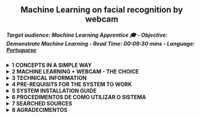
<h2 align="center"><strong>Machine Learning on facial recognition by webcam</strong></h2>
<h5 align="left">Target audience: Machine Learning Apprentice &#x1F393; - Objective: Demonstrate Machine Learning - Read Time: 00:09:30 mins - Language: 
<a href="machine-learning-webcam-face-recognition-python">Portuguese</a>󠁧󠁢󠁥󠁮󠁧󠁿</h5>
<details class="sbdocs sbdocs-details">
  <summary class="sbdocs sbdocs-summary"><strong>1 CONCEPTS IN A SIMPLE WAY</strong></summary>
  <ol>
    <li><strong>Facial Recognition</strong>
      <p>It's the technique of capturing the front of the face in an image that involves part of the head, forhead, eyes, nose, cheek, mouth, jam, chin, analyzing the distance of between each of these parts, comparing them with other images, identifying differences, comparing similarities and displaying the desired target.</p>
      <p>The considered image can be in a picture, video or camera.</p>
      <p>The desired target is the human being that will be identified.</p>
    </li>
    <li><strong>Machine Learning</strong>
      <p><b>Machine Learning is the object of the study</b> in this project. It's the computational technique of teaching a machine whith a determined computing power to analyze a set of data and predict information to assist in decisions.</p>
      <p>This technique can be used to try to solve any task -from the simplest to the most complex.</p>
    </li>
    <li><strong>Deep Learning</strong>
      <p>It's the computational technique that analyzes  certain image characteristics in detail to help identify the owner of the image.</p>
    </li>
    <li><strong>Neural Network</strong>
      <p>It's the computational algorithm that learns from the new datas inserted, simulating the human brain.</p>
      <p>Example: We programmed a computer to learn all the details of the shapes and formats of a certain face, when inserting other faces it will automatically store its shapes and formats and from this datas the algorithm identifies who belongs to a a certain face</p>
    </li>
  </ol>
</details>

<details>
  <summary><strong>2 MACHINE LEARNING + WEBCAM - THE CHOICE </strong></summary><br>
  <p align="center" ><img title="Diagrama Machine Learning at Face Recognition" src="img/machlearnfacerecogn.png" alt="Machine Learning at Face Recognition" width="607" height="311"></p>
  <ol>
    <li><strong>Machine Learning as the back-end of the webcam</strong>
      <p>Demonstrating <b>machine learning</b> in facial recognition through a webcam, for me, is the easiest way to explain in pratice to anyone, that you can include intelligence in a machine with a certain amount of computing power. In this case I used the well-known Real-Time Facial Recognition.</p>
    </li>
    <li><strong>The following algorithm libraries were taugh in the Data Science do Zero training and produced an efficient result, even after these results I consulted various documentation, explanations and examples on data science sites to make this challenge. Core algotitms are :</strong>
      <p>
        <ul>
          <li>OpenCV</li>
          <li>MTCNN</li>
          <li>PIL</li>
          <li>numpy</li>
          <li>keras</li>
          <li>LabelEncoder</li>
          <li>svm-SVC</li>
          <li>Standardization</li>
          <li>Normalizer</li>
          <li>pickle</li>
        </ul>
      </p>
    </li>
    <p><b>Searched sources :</b> <a href="https://www.edureka.co/">edureka</a>, <a href="https://medium.com">medium</a>, <a href="https://stackoverflow.com/">stack overflow</a>, <a href="https://towardsdatascience.com/">towards data science</a></p>
  </ol>
</details>

<details>
  <summary><strong>3 TECHNICAL INFORMATION</strong></summary>
  <ol>
    <li><strong><a id="itemtec" >Technologies used in this project</a></strong>
      <ol>
        <p>
        <li>- [x] Programming language : python 3.7.7</li>
        <li>- [x] Python Package Index -pip : versão 20.1.1</li>
        <li>- [x] Visual Studio Code : Version: 1.46.0 (user setup) Electron: 7.3.1</li>
        <li>- [x] OS : Windows_NT x64 10.0.18363 (Windows 10 Home)</li>
        <li>- [x] CPU : Intel(R) Corel(TM) i3-4005U CPU @ 1.70GHz 1.70 GHz</li>
        <li>- [x] RAM : 8GB</li>
        <li>- [x] SSD : 225GB</li>
        <li>- [x] Browser : Chrome: 78.0.3904.130</li>
        <li>- [x] Development front plataform : Jupyter notebook 4.6.3</li>
        <li>- [x] Development back plataform : miniconda-conda 4.8.3</li>
        </p>
      </ol>
    </li>
    <li><strong>Computer vision algorithms <a href="https://opencv.org/" target="_blank"><img title="OpenCV" src="img/opencv-logo-white-mini.jpg" alt="OpenCV" width="28" height="28"></a> to </strong>
      <ol>
        <p>
        <li>- [x] Access the local computer/notebook webcam </li>
        <li>- [x] Display the real-time image through webcam</li>
        </p>
      </ol>
    </li>
    <li><strong>Deep learning and neural networks Algorithms <a style="font-color:green"  href="https://pypi.org/project/mtcnn/" target="_blank">mtcnn 0.1.0</a> to</strong>
      <ol>
        <p>
        <li>- [x] Apply multiple shape and format recognition calculations to the captured image</li>
        <li>- [x] Making calculations results available to machine learning algorithms</li>
        </p>
      </ol>
    </li>
    <li><strong>Using Machine Learning techniques we will learn how to :</strong>
      <ol>
        <p>
          <li>- [x] Calculet the Embedding of the image</li>
          <li>- [x] Apply Standardization</li>
          <li>- [x] Apply Normatization with sklearn Normalizer</li>
          <li>- [x] Convert categorical data to numerical data with LabelEncoder</li>
          <li>- [x] Perform facial recognition training with sklearn.svm's SVC algorithm
          </li>
          <li>- [x] Use sklearn.svm predict algorithm in the trainning and testing data</li>
          <li>- [x] Apply the accuracy/precision calculation of the sklearn.metrics accuracy_score algorithm  
        </li>
          <li>- [x] Calculate faces coordenates</li>
          <li>- [x] Use model predict method of the facenet_keras.h5's in the image viewed by webcam </li>
          <li>- [x] Apply the Normalizer l2 method</li>
          <li>- [x] Use LabelEncoder inverse transform</li>
          <li>- [x] Display the identification result on the webcam through the OpenCV algoritm</li>
        </p>
      </ol>
    </li>    
  </ol>
</details>

<details>
  <summary><strong><a id="prereq">4 PRE-REQUISITS FOR THE SYSTEM TO WORK</a></strong></summary>
  <ol>
    <li><strong>Install developement plataforms</strong>
      <ol>
        <p>
          <li>- [x] Install <a href="https://docs.conda.io/en/latest/miniconda.html" target="_blank">miniconda3</a></li>
          <li>- [x] Install <a href="https://jupyterlab.readthedocs.io/en/stable/getting_started/installation.html" target="_blank">jupyter notebook</a></li>
          <li>- [x] Install <a href="https://code.visualstudio.com/download" target="_blank">visual studio code</a></li>
        </p>
      </ol>
      <p><b>Note: </b><br>Analyze the item
       <em><a href="#itemtec">Technologies used in this project</a></em></p>
    </li>
    <li><strong>Install the algorithm libraries :</strong>
      <ol>
        <li>- [x] Update the pip python - python package index :computer: python3 -m pip install --upgrade pip</li>
        <li>- [x] I recommend using either anaconda prompt/terminal and/or miniconda to install the libraries for convenience and for having fewer inconsistences. </li>
        <li>- [x] Sintaxe for installing libraries : pip3 install [librarie_name] --user</li>
        <li>- [x] Unblock your webcam in your anti-virus and/or firewall
        </li>
      </ol>
    </li><br>
    <table>
      <thead>
        <tr>
          <th>Libraries</th>
          <th scope="col">Objective</th>
        </tr>
      </thead>
      <tbody>
        <tr>
          <th scope="row">pandas</th>
          <td>Easy-to-use data structures and data analisys tools</td>
        </tr>
        <tr>
          <th scope="row">numpy</th>
          <td>Algotithm for scientific and mathematical computing</td>
        </tr>
        <tr>
          <th>opencv-contrib-python</th>
          <td>Computer vision algorithm</td>
        </tr>
        <tr>
          <th>scikit-learn</th>
          <td>Algorithms for classification, regression, clustering, dimensionality, validations, prediction accuracy improvements, preprocessing, normalizations, etc</td>
        </tr>
        <tr>
          <th>scipy</th>
          <td>Scientific calculations with numpy</td>
        </tr>
        <tr>
          <th>keras</th>
          <td>Keras is an API designed for human beings, not machines.</td>
        </tr>
        <tr>
          <th>Pillow</th>
          <td>Libraries with algorithm to read, write, create, insert, convert, cut, resize images</td>
        </tr>
        <tr>
          <th>mtcnn</th>
          <td>Facial landmark localization algorithm</td>
        </tr>
        <tr>
          <th>tensorflow</th>
          <td>Intuitive higher-level APIs, and flexible model building on any platform </td>
        </tr>
      </tbody>
    </table>
  </ol>
</details>

<details>
  <summary><strong>5 SYSTEM INSTALLATION GUIDE</strong></summary>
  <ol>
    <li>Cumprir o item <a href="#prereq">4 PRE-REQUISITS FOR THE SYSTEM TO WORK</a></li>
    <li>Baixar o notebook <a href="files/facenet-keras-mtcnn-labelencoder.ipynb">facenet-keras-mtcnn-labelencoder.ipynb</a></li>
    <li>Baixar os arquivos facenet_keras.part1.rar a facenet_keras.part4.rar. Nestes há o arquivo modelo treinado facenet_keras.h5</li>
    <p><b>Nota :</b> Consultar documentação <a href="files/readme.md">DESCOMPACTAR O CONTEÚDO DOS ARQUIVOS EXTENSÃO .rar - WINRAR</a>
    <li>Baixar o arquivo dataset.rar. Neste há imagens diversas para utilizar em seus treinos e testes</li>
  </ol>
  <p><b>Importante :</b> Disponibilizei os arquivos .py caso queira testar com vscode, pycharm, spyder ou em outros IDEs</p>
</details>

<details>
  <summary><strong>6 PROCEDIMENTOS DE COMO UTILIZAR O SISTEMA</strong></summary>
  <table>
    <thead>
      <tr>
        <ol>
          <li>Criar estrutura de diretório, para armazenar os arquivos disponibilizados neste repositório. A seguir um modelo de estrutura como orientação :
            <figure role="img" aria-labelledby="direc_struc">
              <pre>
              c:/temp/facenet/ : colocar aqui o conteudo do arquivo dataset.rar, que esta na em files
              c:/temp/facenet/ : colocar aqui o conteudo do arquivo facenet_keras.rar, que esta em files
              c:/temp/facenet/facerecognition : os arquivos serão criados no rotina de treinamento do modelo
              </pre>
            </figure>
          </li>
          <li>Fazer o download do arquivo facenet_keras.rar e descompactar no diretorio facenet</li>
          <li>Abrir o notebook facenet-keras-mtcnn-labelencoder.ipynb no jupyter notebook e executar procedimentos a seguir :
            <ol>
              <li>Na class RegisterImg : substituir conteúdo da variável self.grv_img pelo local em que o conteúdo do dataset.rar foi gravado</li>
              <li>Na class FaceTrainer : substituir conteúdo da variável self.datasetpath pelo local em que o conteúdo do dataset.rar foi gravado</li>
              <li>Na class FaceTrainer : substituir conteúdo da variável self.faces_npz pelo local em que o conteúdo do dataset.rar foi gravado(*)</li>
              <li>Na class FaceTrainer : substituir conteúdo da variável self.keras_facenet pelo local em que o conteúdo dos arquivos .rar foram gravados(**)</li>
              <li>Na class FaceTrainer : substituir conteúdo da variável self.faces_embeddings pelo local em que você criou o diretório facerecognition(*)</li>
              <li>Na class FaceTrainer : substituir conteúdo da variável self.svm_classifier pelo local em que você criou o diretório facerecognition(*)</li>
              <li>Na class FaceDetector : substituir conteúdo da variável self.facenet_model pelo local em que o conteúdo dos facenet_kerasX.rar foram gravados</li>
              <li>Na class FaceDetector : substituir conteúdo da variável self.svm_model pelo local em que você criou o diretório facerecognition</li>
              <li>Na class FaceDetector : substituir conteúdo da variável self.data pelo local em que você criou o diretório facerecognition</li>
            </ol><br>
            <p><b>Nota : </b>(*) Manter a extensão .npz;  (**) Manter o nome e a extensão do arquivo; 
          </li>
          <li>Executar as 5 linhas de códigos</li>
          <li>A linha com os códigos a seguir apresentará uma nova linha solicitando algumas informações
            <pre>
              if __name__ == "__main__":
                os.system('cls')
                menu = MainMenu()
                menu.menu_inicial()
            </pre>
          </li>
          <li>Para gravar sua imagem no conjunto de dados, digitar 1 no campo seguido de >> :<br>
            <img title="Opções para funcionamento do sistema" src="img/06main_menu.png" alt="TelaPrincipal" width="521" height="206">
            <ol>
              <li>No campo 'Número Matrícula -> ', digitar o número da matricula<br>
                <img title="Número Matrícula" src="img/07main_menu.png" alt="Numero_Matricula" width="528" height="150">
              </li>
              <li>No campo 'Nome Completo -> ', digitar o primeiro nome de quem esta sendo filmado<br>
                <img title="Nome Completo" src="img/08main_menu.png" alt="Nome_Completo" width="517" height="164">
              </li>
              <li>O sistema se conectará em sua webcam, para lhe filmar. A luz de sua webcam ligará e uma janela com sua imagem será habilitada em em barra de taferas<br>
                <img title="Janela Webcam" src="img/09webcamimg.png" alt="Webcam_Img" width="446" height="348">
              </li>
            </ol>
            <p><b>Nota : </b> Na parte superior desta janela há informação para pressionar ENTER para gravar ou ESC para Finalizar</p>
            <p><b>Importante : </b> Pressione ESC para sair, caso queira executar uma das outras tarefas</p>
          </li>
          <li>Para treinar o algoritmo com a nova imagem, digitar 2. O sistema exibirá uma imagem similar a seguinte :<br>
            <img title="Treinar Algoritmo" src="img/10trainalgor.png" alt="TrainAlgor" width="433" height="545">
            <p><b>Note : </b>O sistema<br>
              1. criara os arquivos faces_dataset_embeddings.npz e SVM_classifier.sav no diretório facerecognition<br>
              2. criara o arquivo faces_dataset.npz no diretório dataset<br>
              3. finalizara e retorna ao menu principal
            </p>
          </li>
          <li>Para identificar a pessoa através da webcam digitar 3. O sistema ativará a webcam e iniciará o reconhecimento da face. Exibirá janela similar a seguinte :<br>
            <img title="Janela Webcam" src="img/11webcamimg.png" alt="Webcam_Img" width="446" height="348">
          </li>
          <li>Para finalizar o sistema, digite 0 (zero). Uma janela similar a seguinte deverá aparece :<br>
            <img title="Finalziar Sistema" src="img/15final.png" alt="FinalSistem" width="439" height="218">
          </li>
      </tr>
    </thead>
  </table>
</details>

<details>
  <summary><strong>7 SEARCHED SOURCES</strong></summary> 
  <ul>
    <li><a href="https://minerandodados.com.br/">Minerando Dados</a></li>
    <li><a href="https://opencv.org/">OpenCV Org</a></li>
    <li><a href="https://github.com/opencv/opencv/">OpenCV on github</a></li>
    <li><a href="https://www.partnershiponai.org/wp-content/uploads/2020/02/Understanding-Facial-Recognition-Paper_final.pdf">Partnershiponai.org</a></li>
    <li><a href="https://www.techradar.com/news/what-is-a-neural-network">Techradar</a></li>
    <li><a href="https://en.wikipedia.org/wiki/Artificial_neural_network">Wikpedia-Neural Network</a></li>
    <li><a href="https://scikit-learn.org/stable/">scikit-learn</a></li>
    <li><a href="https://scikit-learn.org/stable/_downloads/scikit-learn-docs.pdf">scikit-learn LabelEncoder</a></li>
    <li><a href="http://scipy.github.io/devdocs/hacking.html">scipy</a></li>
    <li><a href="https://keras.io/">keras</a></li>
    <li><a href="https://pillow.readthedocs.io/en/stable/">Pillow</a></li>
    <li><a href="https://pypi.org/project/mtcnn/">mtcnn</a></li>
    <li><a href="https://www.tensorflow.org/guide/tensor">tensorflow</a></li>
    <li><a href="https://pythonprogramming.net/linear-svc-example-scikit-learn-svm-python/r">SVC and svm</a></li>
    <li><a href="https://developers.google.com/machine-learning/crash-course/embeddings/video-lecture">Embedding</a></li>
  </ul>
</details>

<details>
  <summary><strong>8 AGRADECIMENTOS</strong></summary>
  <p>*Ser agradecido para mim é a atitude que torna as pessoas seres melhores*</p>
  <p>Agradeço a mulher mais importante da minha vida, a minha mãe sra Rosalita Borges Evangelista por ter sido uma lutadora incansável, lutando por mim, para mim e junto a mim e também de meus irmãos. Minha mãe é o motivo deu me tornar ser humano honrado.</p>
  <p>Agradeço aos meus dois irmãos que me ajudaram nos momentos em que mais precisei</p>
  <p>Agradeço à minha esposa e às minhas filhas por serem minha razão, emoção e inspiração e por me apoiar em todos os momentos</p>
  <p>Agradeço aos criadores do computador, da internet, das linguagens de programação computacional, inteligência artificial e tecnologias em geral</p>
  <p>Agradeço a equipe Minerando Dados que criou o espaço Data Sciente do Zero, disponibilizando diversos ensinamentos em machine learning, estatísticas, deep learning e data science, parq encurtar meu aprendizado e por este desafio proposto que acabei de concluir</p><br><br>
  <p>Muito obrigado a todos :wink:</p><br>
  <p>Desejo muito sucesso a todos !</p>
